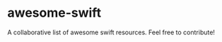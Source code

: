 awesome-swift
=============

A collaborative list of awesome swift resources. Feel free to contribute!
